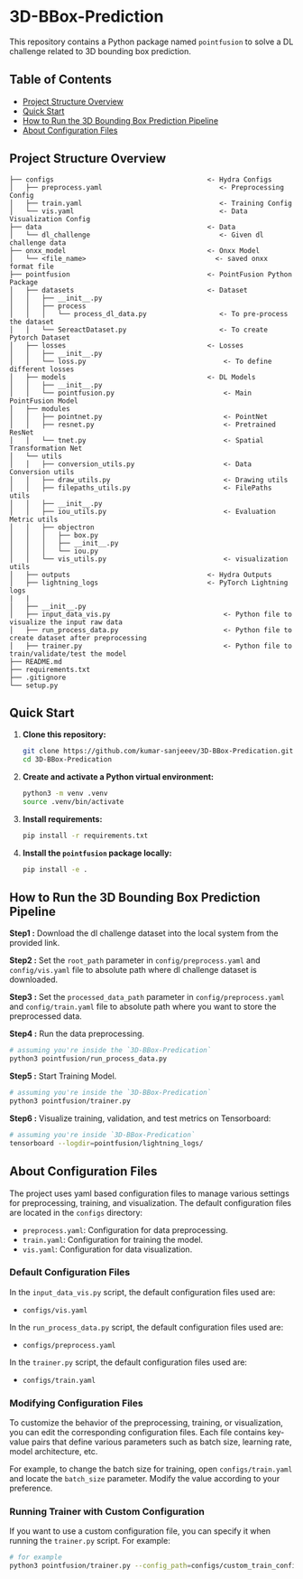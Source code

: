 # 3D-BBox-Prediction

This repository contains a Python package named `pointfusion` to solve a DL challenge related to 3D bounding box prediction.

## Table of Contents
- [Project Structure Overview](#project-structure-overview)
- [Quick Start](#quick-start)
- [How to Run the 3D Bounding Box Prediction Pipeline](#how-to-run-the-3d-bounding-box-prediction-pipeline)
- [About Configuration Files](#about-configuration-files)

## Project Structure Overview

```.
├── configs                                      <- Hydra Configs
│   ├── preprocess.yaml                             <- Preprocessing Config 
│   ├── train.yaml                                  <- Training Config 
│   └── vis.yaml                                    <- Data Visualization Config
├── data                                         <- Data
│   └── dl_challenge                                <- Given dl challenge data
├── onxx_model                                   <- Onxx Model
│   └── <file_name>                                <- saved onxx format file
├── pointfusion                                  <- PointFusion Python Package
│   ├── datasets                                 <- Dataset
│   │   ├── __init__.py
│   │   ├── process
│   │   │   └── process_dl_data.py                  <- To pre-process the dataset
│   │   └── SereactDataset.py                       <- To create Pytorch Dataset
│   ├── losses                                   <- Losses
│   │   ├── __init__.py
│   │   └── loss.py                                  <- To define different losses
│   ├── models                                   <- DL Models
│   │   ├── __init__.py
│   │   └── pointfusion.py                           <- Main PointFusion Model
│   ├── modules
│   │   ├── pointnet.py                              <- PointNet
│   │   ├── resnet.py                                <- Pretrained ResNet 
│   │   └── tnet.py                                  <- Spatial Transformation Net
│   └── utils
│   │   ├── conversion_utils.py                      <- Data Conversion utils
│   │   ├── draw_utils.py                            <- Drawing utils
│   │   ├── filepaths_utils.py                       <- FilePaths utils
│   │   ├── __init__.py
│   │   ├── iou_utils.py                             <- Evaluation Metric utils
│   │   ├── objectron                     
│   │   │   ├── box.py
│   │   │   ├── __init__.py
│   │   │   └── iou.py
│   │   └── vis_utils.py                             <- visualization utils   
│   ├── outputs                                  <- Hydra Outputs
│   ├── lightning_logs                           <- PyTorch Lightning logs
|   |
│   ├── __init__.py
│   ├── input_data_vis.py                            <- Python file to visualize the input raw data
│   ├── run_process_data.py                          <- Python file to create dataset after preprocessing
│   ├── trainer.py                                   <- Python file to train/validate/test the model
├── README.md
├── requirements.txt
├── .gitignore
└── setup.py
```


## Quick Start
1. **Clone this repository:**
    ```bash
    git clone https://github.com/kumar-sanjeeev/3D-BBox-Predication.git
    cd 3D-BBox-Predication
    ```

2. **Create and activate a Python virtual environment:**
    ```bash
    python3 -m venv .venv
    source .venv/bin/activate
    ```

3. **Install requirements:**
    ```bash
    pip install -r requirements.txt
    ```

4. **Install the `pointfusion` package locally:**
    ```bash
    pip install -e .
    ```


## How to Run the 3D Bounding Box Prediction Pipeline

**Step1 :** Download the dl challenge dataset into the local system from the provided link.

**Step2 :** Set the `root_path` parameter in `config/preprocess.yaml` and `config/vis.yaml` file to absolute path where dl challenge dataset is downloaded.

**Step3 :** Set the `processed_data_path` parameter in `config/preprocess.yaml` and `config/train.yaml` file to absolute path where you want to store the preprocessed data.

**Step4 :** Run the data preprocessing.
```bash
# assuming you're inside the `3D-BBox-Predication`
python3 pointfusion/run_process_data.py 
```
**Step5 :** Start Training Model.
```bash
# assuming you're inside the `3D-BBox-Predication`
python3 pointfusion/trainer.py
```
**Step6 :** Visualize training, validation, and test metrics on Tensorboard:

```bash
# assuming you're inside `3D-BBox-Predication`
tensorboard --logdir=pointfusion/lightning_logs/
```

## About Configuration Files

The project uses yaml based configuration files to manage various settings for preprocessing, training, and visualization. The default configuration files are located in the `configs` directory:

- `preprocess.yaml`: Configuration for data preprocessing.
- `train.yaml`: Configuration for training the model.
- `vis.yaml`: Configuration for data visualization.

### Default Configuration Files

In the `input_data_vis.py` script, the default configuration files used are:

- `configs/vis.yaml`

In the `run_process_data.py` script, the default configuration files used are:

- `configs/preprocess.yaml`


In the `trainer.py` script, the default configuration files used are:


- `configs/train.yaml`

### Modifying Configuration Files

To customize the behavior of the preprocessing, training, or visualization, you can edit the corresponding configuration files. Each file contains key-value pairs that define various parameters such as batch size, learning rate, model architecture, etc.

For example, to change the batch size for training, open `configs/train.yaml` and locate the `batch_size` parameter. Modify the value according to your preference.

### Running Trainer with Custom Configuration

If you want to use a custom configuration file, you can specify it when running the `trainer.py` script. For example:

```bash
# for example
python3 pointfusion/trainer.py --config_path=configs/custom_train_config.yaml
